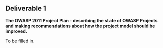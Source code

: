 ## **Deliverable 1**

**The OWASP 2011 Project Plan - describing the state of OWASP Projects
and making recommendations about how the project model should be
improved.**

To be filled in.